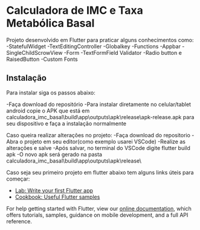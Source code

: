 # Calculadora de IMC e Taxa Metabólica Basal

Projeto desenvolvido em Flutter para praticar alguns conhecimentos como:
-StatefulWidget
-TextEditingController
-Globalkey
-Functions
-Appbar
-SingleChildScrowView
-Form
-TextFormField Validator
-Radio button e RaisedButton
-Custom Fonts

## Instalação

Para instalar siga os passos abaixo:

-Faça download do repositório
-Para instalar diretamente no celular/tablet android copie o APK que está em calculadora_imc_basal\build\app\outputs\apk\release\apk-release.apk para seu dispositivo e faça a instalação normalmente

Caso queira realizar alterações no projeto:
-Faça download do repositorio
-Abra o projeto em seu editor(como exemplo usarei VSCode)
-Realize as alterações e salve
-Após salvar, no terminal do VSCode digite flutter build apk
-O novo apk será gerado na pasta calculadora_imc_basal\build\app\outputs\apk\release\

Caso seja seu primeiro projeto em flutter abaixo tem alguns links úteis para começar:

- [Lab: Write your first Flutter app](https://flutter.dev/docs/get-started/codelab)
- [Cookbook: Useful Flutter samples](https://flutter.dev/docs/cookbook)

For help getting started with Flutter, view our
[online documentation](https://flutter.dev/docs), which offers tutorials,
samples, guidance on mobile development, and a full API reference.
